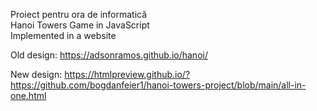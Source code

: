 Proiect pentru ora de informatică\
Hanoi Towers Game in JavaScript\
Implemented in a website

Old design: https://adsonramos.github.io/hanoi/

New design: https://htmlpreview.github.io/?https://github.com/bogdanfeier1/hanoi-towers-project/blob/main/all-in-one.html
